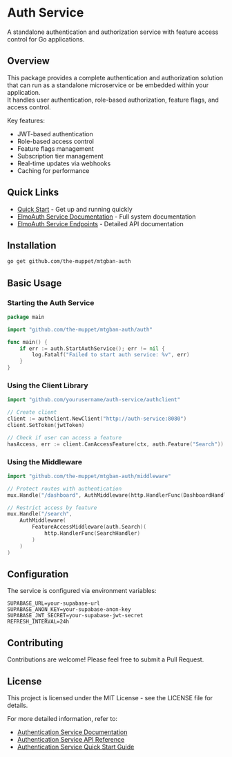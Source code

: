 # Auth Service

A standalone authentication and authorization service with feature access control for Go applications.

## Overview

This package provides a complete authentication and authorization solution that can run as a standalone microservice or be embedded within your application.  
It handles user authentication, role-based authorization, feature flags, and access control.

Key features:
- JWT-based authentication
- Role-based access control
- Feature flags management
- Subscription tier management
- Real-time updates via webhooks
- Caching for performance

## Quick Links

- [Quick Start](docs/auth-quickstart-guide.md) - Get up and running quickly
- [ElmoAuth Service Documentation](docs/auth-service-doc.md) - Full system documentation
- [ElmoAuth Service Endpoints](docs/auth-api-reference.md) - Detailed API documentation

## Installation

```bash
go get github.com/the-muppet/mtgban-auth
```

## Basic Usage

### Starting the Auth Service

```go
package main

import "github.com/the-muppet/mtgban-auth/auth"

func main() {
    if err := auth.StartAuthService(); err != nil {
        log.Fatalf("Failed to start auth service: %v", err)
    }
}
```

### Using the Client Library

```go
import "github.com/yourusername/auth-service/authclient"

// Create client
client := authclient.NewClient("http://auth-service:8080")
client.SetToken(jwtToken)

// Check if user can access a feature
hasAccess, err := client.CanAccessFeature(ctx, auth.Feature("Search"))
```

### Using the Middleware

```go
import "github.com/the-muppet/mtgban-auth/middleware"

// Protect routes with authentication
mux.Handle("/dashboard", AuthMiddleware(http.HandlerFunc(DashboardHandler)))

// Restrict access by feature
mux.Handle("/search", 
    AuthMiddleware(
        FeatureAccessMiddleware(auth.Search)(
            http.HandlerFunc(SearchHandler)
        )
    )
)
```

## Configuration

The service is configured via environment variables:

```
SUPABASE_URL=your-supabase-url
SUPABASE_ANON_KEY=your-supabase-anon-key
SUPABASE_JWT_SECRET=your-supabase-jwt-secret
REFRESH_INTERVAL=24h
```

## Contributing

Contributions are welcome! Please feel free to submit a Pull Request.

## License

This project is licensed under the MIT License - see the LICENSE file for details.

For more detailed information, refer to:
- [Authentication Service Documentation](./docs/auth-service-doc.md)
- [Authentication Service API Reference](./docs/auth-api-reference.md)
- [Authentication Service Quick Start Guide](./docs/auth-quickstart-guide.md)


